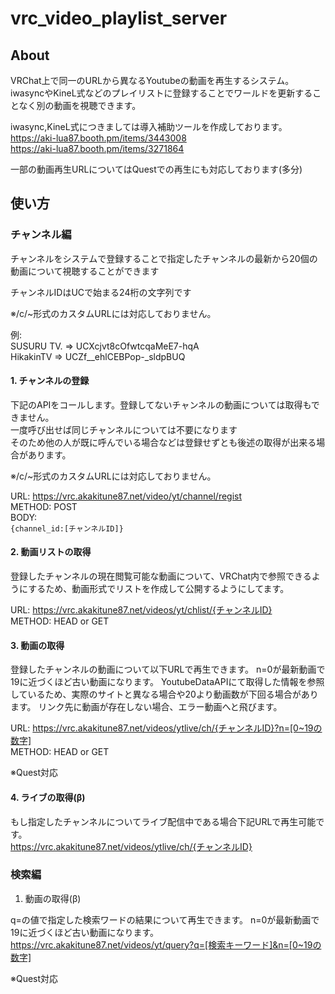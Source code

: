 # vrc_video_playlist_server

## About  

VRChat上で同一のURLから異なるYoutubeの動画を再生するシステム。  
iwasyncやKineL式などのプレイリストに登録することでワールドを更新することなく別の動画を視聴できます。   

iwasync,KineL式につきましては導入補助ツールを作成しております。  
https://aki-lua87.booth.pm/items/3443008   
https://aki-lua87.booth.pm/items/3271864  

一部の動画再生URLについてはQuestでの再生にも対応しております(多分)

## 使い方  

### チャンネル編  
  
チャンネルをシステムで登録することで指定したチャンネルの最新から20個の動画について視聴することができます  
  
チャンネルIDはUCで始まる24桁の文字列です  

※/c/~形式のカスタムURLには対応しておりません。  
  
例:  
SUSURU TV. => UCXcjvt8cOfwtcqaMeE7-hqA  
HikakinTV  => UCZf__ehlCEBPop-_sldpBUQ  


#### 1. チャンネルの登録  
  
下記のAPIをコールします。登録してないチャンネルの動画については取得もできません。  
一度呼び出せば同じチャンネルについては不要になります  
そのため他の人が既に呼んでいる場合などは登録せずとも後述の取得が出来る場合があります。  

※/c/~形式のカスタムURLには対応しておりません。  

URL: https://vrc.akakitune87.net/video/yt/channel/regist  
METHOD: POST  
BODY:  
` {channel_id:[チャンネルID]} `  


#### 2. 動画リストの取得  
  
登録したチャンネルの現在閲覧可能な動画について、VRChat内で参照できるようにするため、動画形式でリストを作成して公開するようにしてます。  
  
URL: https://vrc.akakitune87.net/videos/yt/chlist/{チャンネルID}  
METHOD: HEAD or GET  

#### 3. 動画の取得  

登録したチャンネルの動画について以下URLで再生できます。
n=0が最新動画で19に近づくほど古い動画になります。
YoutubeDataAPIにて取得した情報を参照しているため、実際のサイトと異なる場合や20より動画数が下回る場合があります。
リンク先に動画が存在しない場合、エラー動画へと飛びます。
  
URL: https://vrc.akakitune87.net/videos/ytlive/ch/{チャンネルID}?n=[0~19の数字]  
METHOD: HEAD or GET  

※Quest対応

#### 4. ライブの取得(β)  
  
もし指定したチャンネルについてライブ配信中である場合下記URLで再生可能です。   
https://vrc.akakitune87.net/videos/ytlive/ch/{チャンネルID}  


### 検索編

1. 動画の取得(β)  

q=の値で指定した検索ワードの結果について再生できます。
n=0が最新動画で19に近づくほど古い動画になります。  
https://vrc.akakitune87.net/videos/yt/query?q=[検索キーワード]&n=[0~19の数字]  

※Quest対応